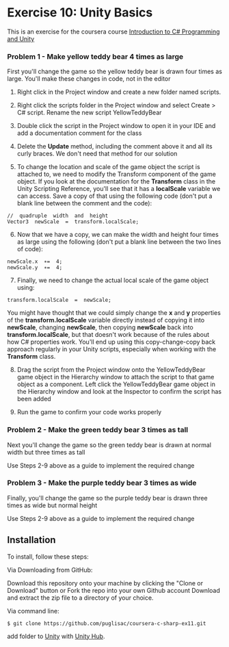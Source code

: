 # Exercise 10: Unity Basics

This is an exercise for the coursera course [Introduction to C# Programming and Unity](https://www.coursera.org/learn/introduction-programming-unity)

### Problem 1 - Make yellow teddy bear 4 times as large

First you'll change the game so the yellow teddy bear is drawn four times as large. You'll make these changes in code, not in the editor 

1. Right click in the Project window and create a new folder named scripts. 

2. Right click the scripts folder in the Project window and select Create > C# script. Rename the new script YellowTeddyBear

3. Double click the script in the Project window to open it in your IDE and add a documentation comment for the class


4. Delete the **Update** method, including the comment above it and all its curly braces. We don't need      that method for our solution

5. To change the location and scale of the game object the script is attached to, we need to modify the Transform component of the game object. If you look at the documentation for the **Transform** class in the Unity Scripting Reference, you'll see that it has a **localScale** variable we can access. Save a copy of that using the following code (don't put a blank line between the comment and the code):

```
//  quadruple  width  and  height
Vector3  newScale  =  transform.localScale;
```

6. Now that we have a copy, we can make the width and height four times as large using the following (don't put a blank line between the two lines of code):

```
newScale.x  ∗=  4;
newScale.y  ∗=  4;
```

7. Finally, we need to change the actual local scale of the game object using:

`transform.localScale  =  newScale;`

You might have thought that we could simply change the **x** and **y** properties of the **transform.localScale** variable directly instead of copying it into **newScale**, changing **newScale**, then copying **newScale** back into **transform.localScale**, but that doesn't work because of the rules about how C# properties work. You'll end up using this copy-change-copy back approach regularly in your Unity scripts, especially when working with the **Transform** class.

8. Drag the script from the Project window onto the YellowTeddyBear game object in the  Hierarchy window to attach the script to that game object as a component.      Left click the YellowTeddyBear game object in the Hierarchy window and look at the Inspector to confirm the script has been added

9. Run the game to confirm your code works properly

### Problem 2 - Make the green teddy bear 3 times as tall

Next you'll change the game so the green teddy bear is drawn at normal width but three times as tall

Use Steps 2-9 above as a guide to implement the required change

### Problem 3 - Make the purple teddy bear 3 times as wide

Finally, you'll change the game so the purple teddy bear is drawn three times as wide but normal height

Use Steps 2-9 above as a guide to implement the required change

 
## Installation
To install, follow these steps:

Via Downloading from GitHub:

Download this repository onto your machine by clicking the "Clone or Download" button or Fork the repo into your own Github account
Download and extract the zip file to a directory of your choice.  

Via command line:

`$ git clone https://github.com/puglisac/coursera-c-sharp-ex11.git`  

add folder to [Unity](https://unity.com/) with [Unity Hub](https://unity3d.com/get-unity/download).
